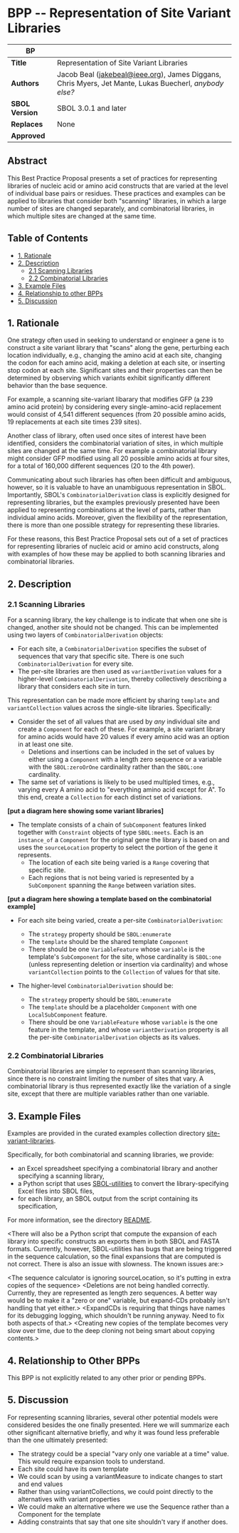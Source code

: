 BPP -- Representation of Site Variant Libraries
===================================


BP                     | <leave empty>
----------------------|--------------
**Title**                | Representation of Site Variant Libraries
**Authors**           | Jacob Beal (jakebeal@ieee.org), James Diggans, Chris Myers, Jet Mante, Lukas Buecherl, _anybody else?_
**SBOL Version** | SBOL 3.0.1 and later
**Replaces**        | None
**Approved**          | 

Abstract
-----------

This Best Practice Proposal presents a set of practices for representing libraries of nucleic acid or amino acid constructs that are varied at the level of individual base pairs or residues. These practices and examples can be applied to libraries that consider both "scanning" libraries, in which a large number of sites are changed separately, and combinatorial libraries, in which multiple sites are changed at the same time.


Table of Contents
---------------------

* [1. Rationale](#rationale)
* [2. Description](#description)
  * [2.1 Scanning Libraries](#scanning)
  * [2.2 Combinatorial Libraries](#combinatorial)
* [3. Example Files](#examples)
* [4. Relationship to other BPPs](#relations)
* [5. Discussion](#discussion)

## 1. Rationale <a name="rationale"></a>

One strategy often used in seeking to understand or engineer a gene is to construct a site variant library that "scans" along the gene, perturbing each location individually, e.g., changing the amino acid at each site, changing the codon for each amino acid, making a deletion at each site, or inserting stop codon at each site. Significant sites and their properties can then be determined by observing which variants exhibit significantly different behavior than the base sequence.

For example, a scanning site-variant libarary that modifies GFP (a 239 amino acid protein) by considering every single-amino-acid replacement would consist of 4,541 different sequences (from 20 possible amino acids, 19 replacements at each site times 239 sites).

Another class of library, often used once sites of interest have been identified, considers the combinatorial variation of sites, in which multiple sites are changed at the same time. For example a combinatorial library might consider GFP modified using all 20 possible amino acids at four sites, for a total of 160,000 different sequences (20 to the 4th power).

Communicating about such libraries has often been difficult and ambiguous, however, so it is valuable to have an unambiguous representation in SBOL. Importantly, SBOL's `CombinatorialDerivation` class is explicitly designed for representing libraries, but the examples previously presented have been applied to representing combinations at the level of parts, rather than individual amino acids. Moreover, given the flexibility of the representation, there is more than one possible strategy for representing these libraries.

For these reasons, this Best Practice Proposal sets out of a set of practices for representing libraries of nucleic acid or amino acid constructs, along with examples of how these may be applied to both scanning libraries and combinatorial libraries.

## 2. Description <a name="description"></a>

### 2.1 Scanning Libraries <a name="scanning"></a>

For a scanning library, the key challenge is to indicate that when one site is changed, another site should not be changed. This can be implemented using two layers of `CombinatorialDerivation` objects:

 - For each site, a `CombinatorialDerivation` specifies the subset of sequences that vary that specific site. There is one such `CombinatorialDerivation` for every site.
 - The per-site libraries are then used as `variantDerivation` values for a higher-level `CombinatorialDerivation`, thereby collectively describing a library that considers each site in turn.

This representation can be made more efficient by sharing `template` and `variantCollection` values across the single-site libraries.  Specifically:

- Consider the set of all values that are used by _any_ individual site and create a `Component` for each of these. For example, a site variant library for amino acids would have 20 values if every amino acid was an option in at least one site.
  - Deletions and insertions can be included in the set of values by either using a `Component` with a length zero sequence or a variable with the `SBOL:zeroOrOne` cardinality rather than the `SBOL:one` cardinality.
- The same set of variations is likely to be used multipled times, e.g., varying every A amino acid to "everything amino acid except for A". To this end, create a `Collection` for each distinct set of variations. 

**[put a diagram here showing some variant libraries]**

- The template consists of a chain of `SubComponent` features linked together with `Constraint` objects of type `SBOL:meets`. Each is an `instance_of` a `Component` for the original gene the library is based on and uses the `sourceLocation` property to select the portion of the gene it represents.
  - The location of each site being varied is a `Range` covering that specific site.
  - Each regions that is not being varied is represented by a `SubComponent` spanning the `Range` between variation sites.

**[put a diagram here showing a template based on the combinatorial example]**

- For each site being varied, create a per-site `CombinatorialDerivation`:
  - The `strategy` property should be `SBOL:enumerate`
  - The `template` should be the shared template `Component`
  - There should be one `VariableFeature` whose `variable` is the template's `SubComponent` for the site, whose cardinality is `SBOL:one` (unless representing deletion or insertion via cardinality) and whose `variantCollection` points to the `Collection` of values for that site.

- The higher-level `CombinatorialDerivation` should be:
  - The `strategy` property should be `SBOL:enumerate`
  - The `template` should be a placeholder `Component` with one `LocalSubComponent` feature.
  - There should be one `VariableFeature` whose `variable` is the one feature in the template, and whose `variantDerivation` property is all the per-site `CombinatorialDerivation` objects as its values.


### 2.2 Combinatorial Libraries <a name="combinatorial"></a>

Combinatorial libraries are simpler to represent than scanning libraries, since there is no constraint limiting the number of sites that vary. A combinatorial library is thus represented exactly like the variation of a single site, except that there are multiple variables rather than one variable.

## 3. Example Files <a name='examples'></a>

Examples are provided in the curated examples collection directory [site-variant-libraries](../../curated-examples/site-variant-libraries/). 

Specifically, for both combinatorial and scanning libraries, we provide:

* an Excel spreadsheet specifying a combinatorial library and another specifying a scanning library, 
* a Python script that uses [SBOL-utilities](https://www.github.com/SynBioDex/SBOL-utilities) to convert the library-specifying Excel files into SBOL files, 
* for each library, an SBOL output from the script containing its specification, 

For more information, see the directory [README](../../curated-examples/site-variant-libraries/README.md). 

<There will also be a Python script that compute the expansion of each library into specific constructs an exports them in both SBOL and FASTA formats. Currently, however, SBOL-utilities has bugs that are being triggered in the sequence calculation, so the final expansions that are computed is not correct. There is also an issue with slowness. The known issues are:>

<The sequence calculator is ignoring sourceLocation, so it's putting in extra copies of the sequence>
<Deletions are not being handled correctly. Currently, they are represented as length zero sequences. A better way would be to make it a "zero or one" variable, but expand-CDs probably isn't handling that yet either.>
<ExpandCDs is requiring that things have names for its debugging logging, which shouldn't be running anyway. Need to fix both aspects of that.>
<Creating new copies of the template becomes very slow over time, due to the deep cloning not being smart about copying contents.>


## 4. Relationship to Other BPPs <a name='relations'></a>

This BPP is not explicitly related to any other prior or pending BPPs.

## 5. Discussion <a name='discussion'></a>

For representing scanning libraries, several other potential models were considered besides the one finally presented. Here we will summarize each other significant alternative briefly, and why it was found less preferable than the one ultimately presented:

* The strategy could be a special "vary only one variable at a time" value. This would require expansion tools to understand.
* Each site could have its own template
* We could scan by using a variantMeasure to indicate changes to start and end values
* Rather than using variantCollections, we could point directly to the alternatives with variant properties
* We could make an alternative where we use the Sequence rather than a Component for the template
* Adding constraints that say that one site shouldn't vary if another does.











